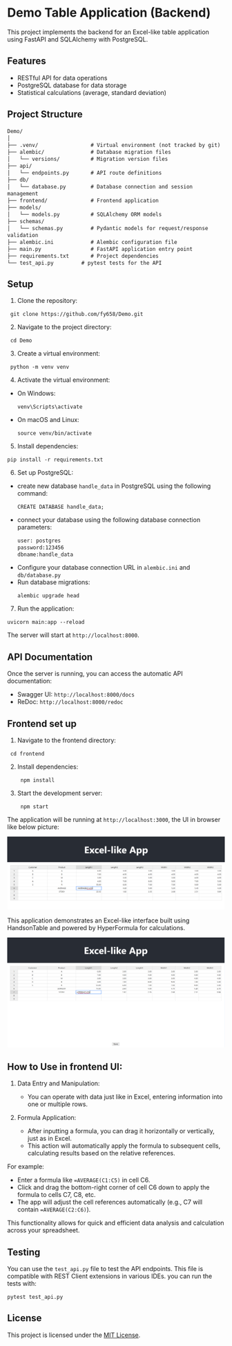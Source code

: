 # Demo Table Application (Backend)

This project implements the backend for an Excel-like table application using FastAPI and SQLAlchemy with PostgreSQL.

## Features

- RESTful API for data operations
- PostgreSQL database for data storage
- Statistical calculations (average, standard deviation)

## Project Structure
```
Demo/
│
├── .venv/                 # Virtual environment (not tracked by git)
├── alembic/               # Database migration files
│   └── versions/          # Migration version files
├── api/
│   └── endpoints.py       # API route definitions
├── db/
│   └── database.py        # Database connection and session management
├── frontend/              # Frontend application
├── models/
│   └── models.py          # SQLAlchemy ORM models
├── schemas/
│   └── schemas.py         # Pydantic models for request/response validation
├── alembic.ini            # Alembic configuration file
├── main.py                # FastAPI application entry point
├── requirements.txt       # Project dependencies
└── test_api.py         # pytest tests for the API
```

## Setup

1. Clone the repository: 
  ```
   git clone https://github.com/fy658/Demo.git
  ```
2. Navigate to the project directory: 
  ```
   cd Demo
  ```
3. Create a virtual environment:
  ```
   python -m venv venv
  ```
4. Activate the virtual environment:
- On Windows: 
  ```
  venv\Scripts\activate
  ```
- On macOS and Linux: 
  ```
  source venv/bin/activate
  ```
5. Install dependencies:
  ```
  pip install -r requirements.txt
  ```
6. Set up PostgreSQL:
- create new database `handle_data` in PostgreSQL using the following command:
  ```
  CREATE DATABASE handle_data;
  ```
- connect your database using the following database connection parameters:
  ```
  user: postgres
  password:123456
  dbname:handle_data
  ```
- Configure your database connection URL in `alembic.ini` and `db/database.py`
- Run database migrations:
  ```
  alembic upgrade head
  ```
7. Run the application:
  ```
  uvicorn main:app --reload
  ```

The server will start at `http://localhost:8000`.

## API Documentation

Once the server is running, you can access the automatic API documentation:

- Swagger UI: `http://localhost:8000/docs`
- ReDoc: `http://localhost:8000/redoc`

## Frontend set up

1. Navigate to the frontend directory: 
  ```
   cd frontend
  ```
2. Install dependencies:
   ```
    npm install
   ```
3. Start the development server:
   ```
    npm start
   ```
The application will be running at `http://localhost:3000`, the UI in browser like below picture:


![Excel-like App Screenshot](./frontend/public/pic1.PNG)

This application demonstrates an Excel-like interface built using HandsonTable and powered by HyperFormula for calculations.

![Excel-like App Screenshot](./frontend/public/pic2.PNG)

## How to Use in frontend UI:

1. Data Entry and Manipulation:
   - You can operate with data just like in Excel, entering information into one or multiple rows.

2. Formula Application:
   - After inputting a formula, you can drag it horizontally or vertically, just as in Excel.
   - This action will automatically apply the formula to subsequent cells, calculating results based on the relative references.

For example:
- Enter a formula like `=AVERAGE(C1:C5)` in cell C6.
- Click and drag the bottom-right corner of cell C6 down to apply the formula to cells C7, C8, etc.
- The app will adjust the cell references automatically (e.g., C7 will contain `=AVERAGE(C2:C6)`).

This functionality allows for quick and efficient data analysis and calculation across your spreadsheet.

## Testing

You can use the `test_api.py` file to test the API endpoints. This file is compatible with REST Client extensions in various IDEs.
you can run the tests with:
  ```
  pytest test_api.py
  ```


## License

This project is licensed under the [MIT License](LICENSE).
